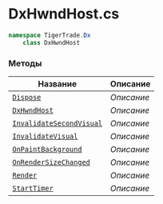 
# DxHwndHost.cs
```csharp
namespace TigerTrade.Dx  
    class DxHwndHost
```

### Методы
| Название | Описание |
| --- | --- |
| [`Dispose`](./Методы/Dispose.md) | *Описание* |
| [`DxHwndHost`](./Методы/DxHwndHost.md) | *Описание* |
| [`InvalidateSecondVisual`](./Методы/InvalidateSecondVisual.md) | *Описание* |
| [`InvalidateVisual`](./Методы/InvalidateVisual.md) | *Описание* |
| [`OnPaintBackground`](./Методы/OnPaintBackground.md) | *Описание* |
| [`OnRenderSizeChanged`](./Методы/OnRenderSizeChanged.md) | *Описание* |
| [`Render`](./Методы/Render.md) | *Описание* |
| [`StartTimer`](./Методы/StartTimer.md) | *Описание* |
